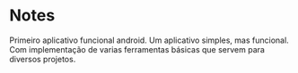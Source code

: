 # Notes
Primeiro aplicativo funcional android.
Um aplicativo simples, mas funcional. Com implementação de varias ferramentas básicas que servem para diversos projetos. 
